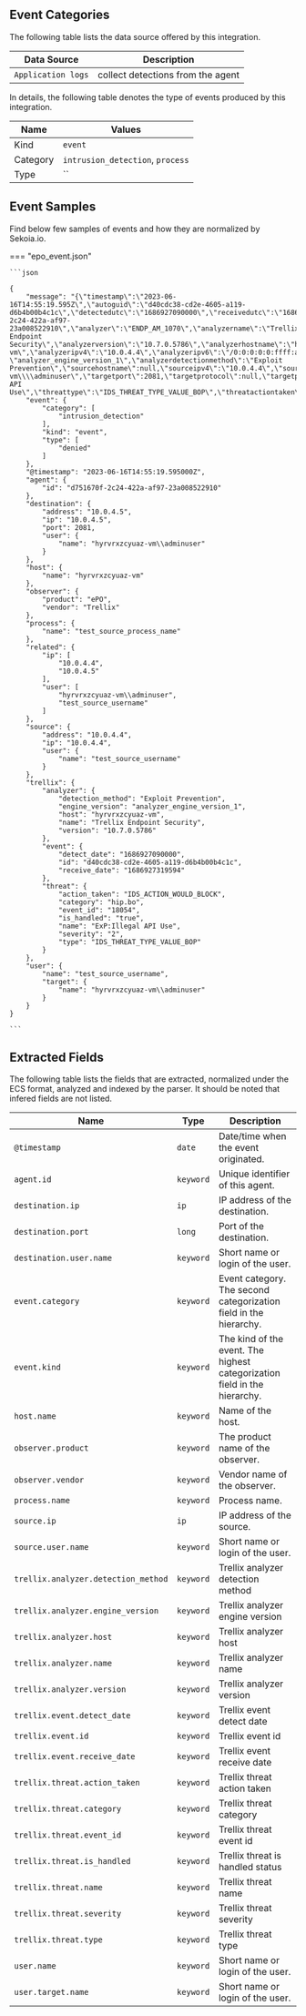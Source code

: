 
## Event Categories


The following table lists the data source offered by this integration.

| Data Source | Description                          |
| ----------- | ------------------------------------ |
| `Application logs` | collect detections from the agent |





In details, the following table denotes the type of events produced by this integration.

| Name | Values |
| ---- | ------ |
| Kind | `event` |
| Category | `intrusion_detection`, `process` |
| Type | `` |




## Event Samples

Find below few samples of events and how they are normalized by Sekoia.io.


=== "epo_event.json"

    ```json
	
    {
        "message": "{\"timestamp\":\"2023-06-16T14:55:19.595Z\",\"autoguid\":\"d40cdc38-cd2e-4605-a119-d6b4b00b4c1c\",\"detectedutc\":\"1686927090000\",\"receivedutc\":\"1686927319594\",\"agentguid\":\"d751670f-2c24-422a-af97-23a008522910\",\"analyzer\":\"ENDP_AM_1070\",\"analyzername\":\"Trellix Endpoint Security\",\"analyzerversion\":\"10.7.0.5786\",\"analyzerhostname\":\"hyrvrxzcyuaz-vm\",\"analyzeripv4\":\"10.0.4.4\",\"analyzeripv6\":\"/0:0:0:0:0:ffff:a00:404\",\"analyzermac\":\"6045bdeef272\",\"analyzerdatversion\":null,\"analyzerengineversion\": \"analyzer_engine_version_1\",\"analyzerdetectionmethod\":\"Exploit Prevention\",\"sourcehostname\":null,\"sourceipv4\":\"10.0.4.4\",\"sourceipv6\":\"/0:0:0:0:0:ffff:a00:404\",\"sourcemac\":null,\"sourceusername\":\"test_source_username\",\"sourceprocessname\":\"test_source_process_name\",\"sourceurl\":null,\"targethostname\":null,\"targetipv4\":\"10.0.4.5\",\"targetipv6\":\"/0:0:0:0:0:ffff:a00:404\",\"targetmac\":null,\"targetusername\":\"hyrvrxzcyuaz-vm\\\\adminuser\",\"targetport\":2081,\"targetprotocol\":null,\"targetprocessname\":\"POWERSHELL.EXE\",\"targetfilename\":\"C:\\\\WINDOWS\\\\SYSTEM32\\\\WINDOWSPOWERSHELL\\\\V1.0\\\\POWERSHELL.EXE\",\"threatcategory\":\"hip.bo\",\"threateventid\":18054,\"threatseverity\":\"2\",\"threatname\":\"ExP:Illegal API Use\",\"threattype\":\"IDS_THREAT_TYPE_VALUE_BOP\",\"threatactiontaken\":\"IDS_ACTION_WOULD_BLOCK\",\"threathandled\":true,\"nodepath\":\"1\\\\1016600\\\\1089555\",\"targethash\":\"bcf01e61144d6d6325650134823198b8\",\"sourceprocesshash\":null,\"sourceprocesssigned\":null,\"sourceprocesssigner\":null,\"sourcefilepath\":null}",
        "event": {
            "category": [
                "intrusion_detection"
            ],
            "kind": "event",
            "type": [
                "denied"
            ]
        },
        "@timestamp": "2023-06-16T14:55:19.595000Z",
        "agent": {
            "id": "d751670f-2c24-422a-af97-23a008522910"
        },
        "destination": {
            "address": "10.0.4.5",
            "ip": "10.0.4.5",
            "port": 2081,
            "user": {
                "name": "hyrvrxzcyuaz-vm\\adminuser"
            }
        },
        "host": {
            "name": "hyrvrxzcyuaz-vm"
        },
        "observer": {
            "product": "ePO",
            "vendor": "Trellix"
        },
        "process": {
            "name": "test_source_process_name"
        },
        "related": {
            "ip": [
                "10.0.4.4",
                "10.0.4.5"
            ],
            "user": [
                "hyrvrxzcyuaz-vm\\adminuser",
                "test_source_username"
            ]
        },
        "source": {
            "address": "10.0.4.4",
            "ip": "10.0.4.4",
            "user": {
                "name": "test_source_username"
            }
        },
        "trellix": {
            "analyzer": {
                "detection_method": "Exploit Prevention",
                "engine_version": "analyzer_engine_version_1",
                "host": "hyrvrxzcyuaz-vm",
                "name": "Trellix Endpoint Security",
                "version": "10.7.0.5786"
            },
            "event": {
                "detect_date": "1686927090000",
                "id": "d40cdc38-cd2e-4605-a119-d6b4b00b4c1c",
                "receive_date": "1686927319594"
            },
            "threat": {
                "action_taken": "IDS_ACTION_WOULD_BLOCK",
                "category": "hip.bo",
                "event_id": "18054",
                "is_handled": "true",
                "name": "ExP:Illegal API Use",
                "severity": "2",
                "type": "IDS_THREAT_TYPE_VALUE_BOP"
            }
        },
        "user": {
            "name": "test_source_username",
            "target": {
                "name": "hyrvrxzcyuaz-vm\\adminuser"
            }
        }
    }
    	
	```





## Extracted Fields

The following table lists the fields that are extracted, normalized under the ECS format, analyzed and indexed by the parser. It should be noted that infered fields are not listed.

| Name | Type | Description                |
| ---- | ---- | ---------------------------|
|`@timestamp` | `date` | Date/time when the event originated. |
|`agent.id` | `keyword` | Unique identifier of this agent. |
|`destination.ip` | `ip` | IP address of the destination. |
|`destination.port` | `long` | Port of the destination. |
|`destination.user.name` | `keyword` | Short name or login of the user. |
|`event.category` | `keyword` | Event category. The second categorization field in the hierarchy. |
|`event.kind` | `keyword` | The kind of the event. The highest categorization field in the hierarchy. |
|`host.name` | `keyword` | Name of the host. |
|`observer.product` | `keyword` | The product name of the observer. |
|`observer.vendor` | `keyword` | Vendor name of the observer. |
|`process.name` | `keyword` | Process name. |
|`source.ip` | `ip` | IP address of the source. |
|`source.user.name` | `keyword` | Short name or login of the user. |
|`trellix.analyzer.detection_method` | `keyword` | Trellix analyzer detection method |
|`trellix.analyzer.engine_version` | `keyword` | Trellix analyzer engine version |
|`trellix.analyzer.host` | `keyword` | Trellix analyzer host |
|`trellix.analyzer.name` | `keyword` | Trellix analyzer name |
|`trellix.analyzer.version` | `keyword` | Trellix analyzer version |
|`trellix.event.detect_date` | `keyword` | Trellix event detect date |
|`trellix.event.id` | `keyword` | Trellix event id |
|`trellix.event.receive_date` | `keyword` | Trellix event receive date |
|`trellix.threat.action_taken` | `keyword` | Trellix threat action taken |
|`trellix.threat.category` | `keyword` | Trellix threat category |
|`trellix.threat.event_id` | `keyword` | Trellix threat event id |
|`trellix.threat.is_handled` | `keyword` | Trellix threat is handled status |
|`trellix.threat.name` | `keyword` | Trellix threat name |
|`trellix.threat.severity` | `keyword` | Trellix threat severity |
|`trellix.threat.type` | `keyword` | Trellix threat type |
|`user.name` | `keyword` | Short name or login of the user. |
|`user.target.name` | `keyword` | Short name or login of the user. |


